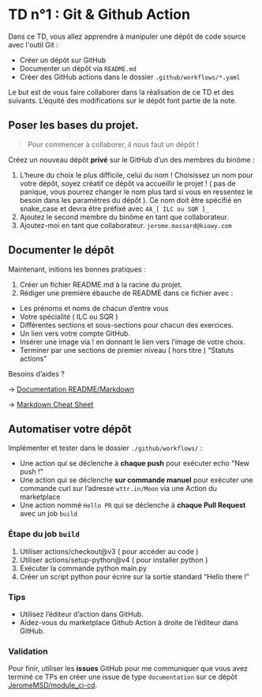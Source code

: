 # TD n°1 : Git & Github Action

Dans ce TD, vous allez apprendre à manipuler une dépôt de code source avec l'outil Git :

* Créer un dépôt sur GitHub
* Documenter un dépôt via `README.md`
* Créer des GitHub actions dans le dossier `.github/workflows/*.yaml`

Le but est de vous faire collaborer dans la réalisation de ce TD et des suivants. L’équité des modifications sur le dépôt font partie de la note.

## Poser les bases du projet.

> Pour commencer à collaborer, il nous faut un dépôt !

Créez un nouveau dépôt **privé** sur le GitHub d’un des membres du binôme :

1. L’heure du choix le plus difficile, celui du nom ! Choisissez un nom pour votre dépôt, soyez créatif ce dépôt va accueillir le projet !
( pas de panique, vous pourrez changer le nom plus tard si vous en ressentez le besoin dans les paramètres du dépôt ). Ce nom doit être spécifié en snake_case et devra être préfixé avec `4A_[ ILC ou SQR ]_`
2. Ajoutez le second membre du binôme en tant que collaborateur.
3. Ajoutez-moi en tant que collaborateur. `jerome.massard@kiowy.com`


## Documenter le dépôt

Maintenant, initions les bonnes pratiques :

1. Créer un fichier README.md à la racine du projet.
2. Rédiger une première ébauche de README dans ce fichier avec :

* Les prénoms et noms de chacun d’entre vous
* Votre spécialité ( ILC ou SQR )
* Différentes sections et sous-sections pour chacun des exercices.
* Un lien vers votre compte GitHub.
* Insérer une image via ! en donnant le lien vers l’image de votre choix.
* Terminer par une sections de premier niveau ( hors titre ) “Statuts actions” 

Besoins d’aides ? 

→ [Documentation README/Markdown](https://www.makeareadme.com/)

→ [Markdown Cheat Sheet](https://www.markdownguide.org/cheat-sheet/)

## Automatiser votre dépôt

Implémenter et tester dans le dossier `./github/workflows/` :

* Une action qui se déclenche à **chaque push** pour exécuter echo "New push !"
* Une action qui se déclenche **sur commande manuel** pour exécuter une commande curl sur l’adresse `wttr.in/Moon` via une Action du marketplace
* Une action nommé `Hello PR` qui se déclenche à **chaque Pull Request** avec un job `build`

### Étape du job `build`
1. Utiliser actions/checkout@v3 ( pour accéder au code )
2. Utiliser actions/setup-python@v4 ( pour installer python )
3. Exécuter la commande python main.py
4. Créer un script python pour écrire sur la sortie standard “Hello there !”

### Tips
- Utilisez l’éditeur d’action dans GitHub.
- Aidez-vous du marketplace Github Action à droite de l’éditeur dans GitHub.

### Validation

Pour finir, utiliser les **issues** GitHub pour me communiquer que vous avez terminé ce TPs en créer une issue de type `documentation` sur ce dépôt [JeromeMSD/module_ci-cd](https://github.com/JeromeMSD/module_ci-cd).
